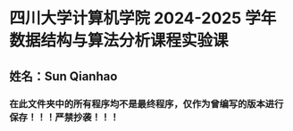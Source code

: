 # 四川大学计算机学院 2024-2025 学年数据结构与算法分析课程实验课
## 姓名：Sun Qianhao
### 在此文件夹中的所有程序均不是最终程序，仅作为曾编写的版本进行保存！！！严禁抄袭！！！
